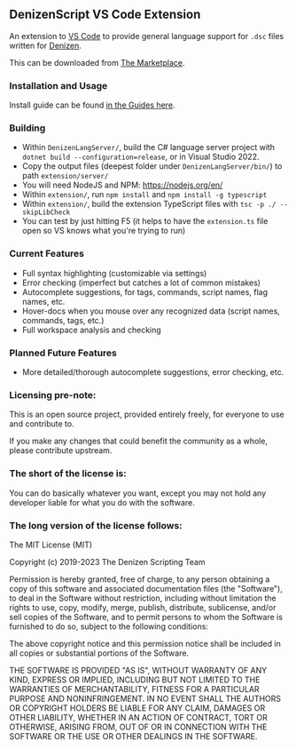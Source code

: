 DenizenScript VS Code Extension
-------------------------------

An extension to [VS Code](https://github.com/microsoft/vscode) to provide general language support for `.dsc` files written for [Denizen](https://github.com/DenizenScript/Denizen).

This can be downloaded from [The Marketplace](https://marketplace.visualstudio.com/items?itemName=DenizenScript.denizenscript).

### Installation and Usage

Install guide can be found [in the Guides here](https://guide.denizenscript.com/guides/first-steps/script-editor.html).

### Building

- Within `DenizenLangServer/`, build the C# language server project with `dotnet build --configuration=release`, or in Visual Studio 2022.
- Copy the output files (deepest folder under `DenizenLangServer/bin/`) to path `extension/server/`
- You will need NodeJS and NPM: https://nodejs.org/en/
- Within `extension/`, run `npm install` and `npm install -g typescript`
- Within `extension/`, build the extension TypeScript files with `tsc -p ./ --skipLibCheck`
- You can test by just hitting F5 (it helps to have the `extension.ts` file open so VS knows what you're trying to run)

### Current Features

- Full syntax highlighting (customizable via settings)
- Error checking (imperfect but catches a lot of common mistakes)
- Autocomplete suggestions, for tags, commands, script names, flag names, etc.
- Hover-docs when you mouse over any recognized data (script names, commands, tags, etc.)
- Full workspace analysis and checking

### Planned Future Features

- More detailed/thorough autocomplete suggestions, error checking, etc.

### Licensing pre-note:

This is an open source project, provided entirely freely, for everyone to use and contribute to.

If you make any changes that could benefit the community as a whole, please contribute upstream.

### The short of the license is:

You can do basically whatever you want, except you may not hold any developer liable for what you do with the software.

### The long version of the license follows:

The MIT License (MIT)

Copyright (c) 2019-2023 The Denizen Scripting Team

Permission is hereby granted, free of charge, to any person obtaining a copy
of this software and associated documentation files (the "Software"), to deal
in the Software without restriction, including without limitation the rights
to use, copy, modify, merge, publish, distribute, sublicense, and/or sell
copies of the Software, and to permit persons to whom the Software is
furnished to do so, subject to the following conditions:

The above copyright notice and this permission notice shall be included in all
copies or substantial portions of the Software.

THE SOFTWARE IS PROVIDED "AS IS", WITHOUT WARRANTY OF ANY KIND, EXPRESS OR
IMPLIED, INCLUDING BUT NOT LIMITED TO THE WARRANTIES OF MERCHANTABILITY,
FITNESS FOR A PARTICULAR PURPOSE AND NONINFRINGEMENT. IN NO EVENT SHALL THE
AUTHORS OR COPYRIGHT HOLDERS BE LIABLE FOR ANY CLAIM, DAMAGES OR OTHER
LIABILITY, WHETHER IN AN ACTION OF CONTRACT, TORT OR OTHERWISE, ARISING FROM,
OUT OF OR IN CONNECTION WITH THE SOFTWARE OR THE USE OR OTHER DEALINGS IN THE
SOFTWARE.

